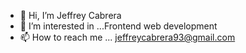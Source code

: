 - 👋 Hi, I’m Jeffrey Cabrera
- 👀 I’m interested in ...Frontend web development 
- 📫 How to reach me ... jeffreycabrera93@gmail.com

<!---
jeffrey840/jeffrey840 is a ✨ special ✨ repository because its `README.md` (this file) appears on your GitHub profile.
You can click the Preview link to take a look at your changes.
--->
